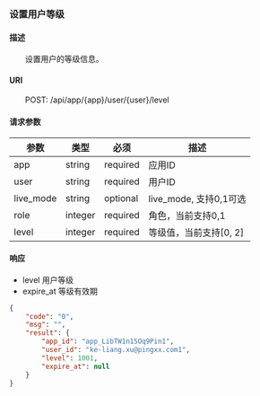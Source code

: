 ### 设置用户等级
#### 描述
&emsp;&emsp;设置用户的等级信息。

#### URI
&emsp;&emsp;POST: /api/app/{app}/user/{user}/level

#### 请求参数
参数 | 类型 | 必须 | 描述
--- | --- | --- | ---
app | string | required | 应用ID
user | string | required | 用户ID
live_mode | string | optional | live_mode, 支持0,1可选
role | integer | required | 角色，当前支持0,1
level | integer | required | 等级值，当前支持\[0, 2\]

#### 响应
- level 用户等级
- expire_at 等级有效期

```json
{
    "code": "0",
    "msg": "",
    "result": {
        "app_id": "app_LibTW1n1SOq9Pin1",
        "user_id": "ke-liang.xu@pingxx.com1",
        "level": 1001,
        "expire_at": null
    }
}
```
